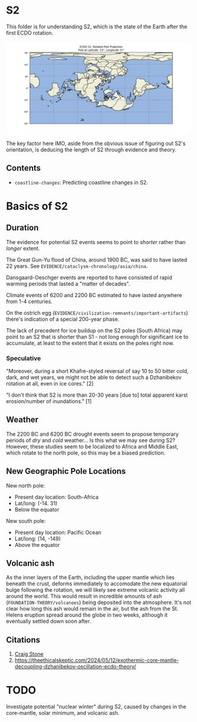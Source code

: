 # S2

This folder is for understanding S2, which is the state of the Earth after the first ECDO rotation.

![](img/s2.png)

The key factor here IMO, aside from the obvious issue of figuring out S2's orientation, is deducing the length of S2 through evidence and theory.

## Contents

- `coastline-changes`: Predicting coastline changes in S2.

# Basics of S2

## Duration

The evidence for potential S2 events seems to point to *shorter* rather than *longer* extent.

The Great Gun-Yu flood of China, around 1900 BC, was said to have lasted 22 years. See `EVIDENCE/cataclysm-chronology/asia/china`.

Dansgaard-Oeschger events are reported to have consisted of rapid warming periods that lasted a "matter of decades".

Climate events of 6200 and 2200 BC estimated to have lasted anywhere from 1-4 centuries.

On the ostrich egg (`EVIDENCE/civilization-remnants/important-artifacts`) there's indication of a special 200-year phase.

The lack of precedent for ice buildup on the S2 poles (South Africa) may point to an S2 that is shorter than S1 - not long enough for significant ice to accumulate, at least to the extent that it exists on the poles right now.

### Speculative

"Moreover, during a short Khafre-styled reversal of say 10 to 50 bitter cold, dark, and wet years, we might not be able to detect such a Dzhanibekov rotation at all, even in ice cores." [2]

"I don't think that S2 is more than 20-30 years [due to] total apparent karst erosion/number of inundations." [1]

## Weather

The 2200 BC and 6200 BC drought events seem to propose temporary periods of *dry* and *cold* weather... Is this what we may see during S2? However, these studies seem to be localized to Africa and Middle East, which rotate to the north pole, so this may be a biased prediction.

## New Geographic Pole Locations

New north pole:
- Present day location: South-Africa
- Lat/long: (-14. 31)
- Below the equator

New south pole:
- Present day location: Pacific Ocean
- Lat/long: (14, -149)
- Above the equator

## Volcanic ash

As the inner layers of the Earth, including the upper mantle which lies beneath the crust, deforms immediately to accomodate the new equatorial bulge following the rotation, we will likely see extreme volcanic activity all around the world. This would result in incredible amounts of ash (`FOUNDATION-THEORY/volcanoes`) being deposited into the atmosphere. It's not clear how long this ash would remain in the air, but the ash from the St. Helens eruption spread around the globe in two weeks, although it eventually settled down soon after.

## Citations

1. [Craig Stone](https://nobulart.com)
2. https://theethicalskeptic.com/2024/05/12/exothermic-core-mantle-decoupling-dzhanibekov-oscillation-ecdo-theory/

# TODO

Investigate potential "nuclear winter" during S2, caused by changes in the core-mantle, solar minimum, and volcanic ash.
